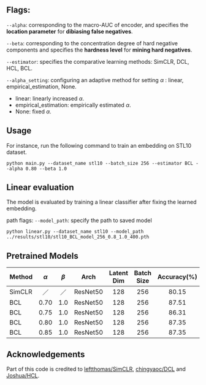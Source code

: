
## Flags:
`--alpha`: corresponding to the macro-AUC of encoder, and specifies the **location parameter** for **dibiasing false negatives**.

`--beta`: corresponding to the concentration degree of hard negative components and specifies the **hardness level** for **mining hard negatives**.

`--estimator`: specifies the comparative learning methods: SimCLR, DCL, HCL, BCL.

`--alpha_setting`: configuring an adaptive method for setting $\alpha$ : linear, empirical_estimation, None.

- linear: linearly increased $\alpha$.
- empirical_estimation: empirically estimated $\alpha$.
- None: fixed $\alpha$.

## Usage
For instance, run the following command to train an embedding on STL10 dataset.
```
python main.py --dataset_name stl10 --batch_size 256 --estimator BCL --alpha 0.80 --beta 1.0
```

## Linear evaluation
The model is evaluated by training a linear classifier after fixing the learned embedding.

path flags:
`--model_path`: specify the path to saved model
```
python linear.py --dataset_name stl10 --model_path ../results/stl10/stl10_BCL_model_256_0.8_1.0_400.pth
```

## Pretrained Models
|Method  |    $\alpha$     |    $\beta$    | Arch | Latent Dim | Batch Size  | Accuracy(%) | Download |
|---|:---------------:|:-------------:|:----:|:---:|:---:|:-----------:|:---:|
| SimCLR |        ／        |       ／       | ResNet50 | 128  | 256  |    80.15    |  [model](https://drive.google.com/file/d/1qQE03ztnQCK4dtG-GPwCvF66nq_Mk_mo/view?usp=sharing)|
| BCL | 0.70 | 1.0 | ResNet50 | 128  | 256  |    87.51    |  [model](https://drive.google.com/file/d/18Z4L6F_yT21-GakycPpcq2Jue7KdUssx/view?usp=drive_link)|
| BCL | 0.75  |1.0 | ResNet50 | 128  | 256  |    86.31    |  [model](https://drive.google.com/file/d/1W7-m9QQMfyFDLEV0BsNs0357tZMW9Tlu/view?usp=drive_link)|
| BCL | 0.80  |1.0 | ResNet50 | 128  | 256  |    87.35    |  [model](https://drive.google.com/file/d/1vhPi4xt2_TaI_fZyO0pJtz9JYE8g7zLt/view?usp=drive_link)|
| BCL | 0.85  |1.0 | ResNet50 | 128  | 256  |    87.35    |  [model](https://drive.google.com/file/d/1q28dQe60dUMB4Xp9WP60kY1qfzsRXFIx/view?usp=drive_link)|

## Acknowledgements

Part of this code is credited to [leftthomas/SimCLR](https://github.com/leftthomas/SimCLR), [chingyaoc/DCL](https://github.com/chingyaoc/DCL) and [Joshua/HCL](https://github.com/joshr17/HCL).
